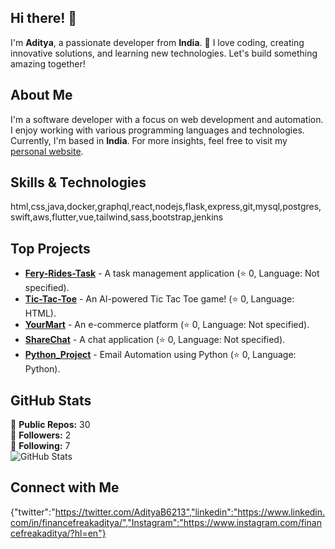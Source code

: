 ## Hi there! 👋

I'm **Aditya**, a passionate developer from **India**. 🚀 I love coding, creating innovative solutions, and learning new technologies. Let's build something amazing together!

## About Me

I'm a software developer with a focus on web development and automation. I enjoy working with various programming languages and technologies. Currently, I'm based in **India**. For more insights, feel free to visit my [personal website](https://Aditya3403.dev).

## Skills & Technologies

html,css,java,docker,graphql,react,nodejs,flask,express,git,mysql,postgres,swift,aws,flutter,vue,tailwind,sass,bootstrap,jenkins

## Top Projects

- [**Fery-Rides-Task**](https://github.com/Aditya3403/Fery-Rides-Task) - A task management application (⭐ 0, Language: Not specified).
- [**Tic-Tac-Toe**](https://github.com/Aditya3403/Tic-Tac-Toe) - An AI-powered Tic Tac Toe game! (⭐ 0, Language: HTML).
- [**YourMart**](https://github.com/Aditya3403/YourMart) - An e-commerce platform (⭐ 0, Language: Not specified).
- [**ShareChat**](https://github.com/Aditya3403/ShareChat) - A chat application (⭐ 0, Language: Not specified).
- [**Python_Project**](https://github.com/Aditya3403/Python_Project) - Email Automation using Python (⭐ 0, Language: Python).

## GitHub Stats

🔧 **Public Repos:** 30  
👥 **Followers:** 2  
👤 **Following:** 7  
![GitHub Stats](https://github-readme-stats.vercel.app/api?username=Aditya3403&show_icons=true&theme=radical)

## Connect with Me

{"twitter":"https://twitter.com/AdityaB6213","linkedin":"https://www.linkedin.com/in/financefreakaditya/","Instagram":"https://www.instagram.com/financefreakaditya/?hl=en"}
